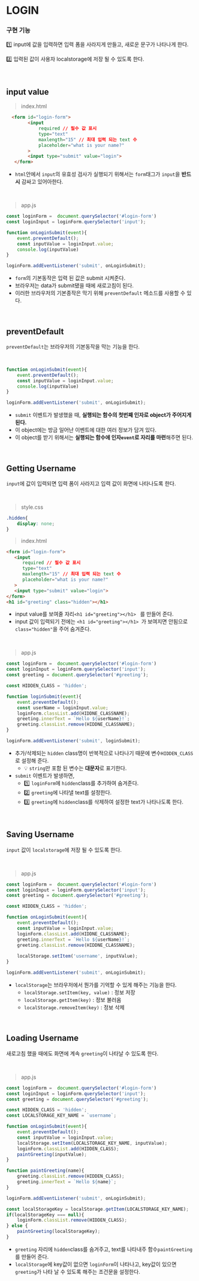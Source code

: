 # LOGIN 

### 구현 기능 
1️⃣ input에 값을 입력하면 입력 폼을 사라지게 만들고, 새로운 문구가 나타나게 한다.

2️⃣ 입력된 값이 사용자 localstorage에 저장 될 수 있도록 한다. 

<br>

## input value 

> index.html
```html
  <form id="login-form">
        <input
            required // 필수 값 표시 
            type="text"
            maxlength="15" // 최대 입력 되는 text 수
            placeholder="what is your name?"
        >
        <input type="submit" value="login">
   </form>

```
- ```html```안에서 ```input```의 유효성 검사가 실행되기 위해서는 ```form```태그가 ```input```을 **반드시** 감싸고 있어아한다.

<br>

> app.js
``` javascript
const loginForm =  document.querySelector('#login-form')
const loginInput = loginForm.querySelector('input');

function onLoginSubmit(event){
    event.preventDefault();
    const inputValue = loginInput.value;
    console.log(inputValue)
}

loginForm.addEventListener('submit', onLoginSubmit);

```
- ```form```의 기본동작은 입력 된 값은 submit 시켜준다.
- 브라우저는 data가 submit됐을 때에 새로고침이 된다. 
- 이러한 브라우저의 기본종작은 막기 위해 ```preventDefault``` 메소드를 사용할 수 있다.

<br>

## preventDefault
```preventDefault```는 브라우저의 기본동작을 막는 기능을 한다.

<br>

```javascript
function onLoginSubmit(event){
    event.preventDefault();
    const inputValue = loginInput.value;
    console.log(inputValue)
}

loginForm.addEventListener('submit', onLoginSubmit);

```
- ```submit``` 이벤트가 발생했을 때, **실행되는 함수의 첫번째 인자로 object가 주어지게 된다.**
- 이 object에는 방금 일어난 이벤트에 대한 여러 정보가 담겨 있다. 
- 이 object를 받기 위해서는 **실행되는 함수에 인자```event```로 자리를 마련**해주면 된다.

<br>

## Getting Username
```input```에 값이 입력되면 입력 폼이 사라지고 입력 값이 화면에 나타나도록 한다.

<br>

> style.css
```css
.hidden{
    display: none;
}
```

> index.html
```html
<form id="login-form">
   <input
      required // 필수 값 표시 
      type="text"
      maxlength="15" // 최대 입력 되는 text 수
      placeholder="what is your name?"
   >
   <input type="submit" value="login">
</form>
<h1 id="greeting" class="hidden"></h1>

```
- input value를 보여줄 자리```<h1 id="greeting"></h1> ``` 를 만들어 준다.
- input 값이 입력되기 전에는 ```<h1 id="greeting"></h1> ```가 보여지면 안됨으로 ```class="hidden"```을 주어 숨겨준다.
 
<br>


> app.js
```javascript
const loginForm =  document.querySelector('#login-form')
const loginInput = loginForm.querySelector('input');
const greeting = document.querySelector('#greeting');

const HIDDEN_CLASS = 'hidden'; 

function loginSubmit(event){
    event.preventDefault();
    const userName = loginInput.value;
    loginForm.classList.add(HIDDNE_CLASSNAME);
    greeting.innerText = `Hello ${userName}!`;
    greeting.classList.remove(HIDDNE_CLASSNAME);
}

loginForm.addEventListener('submit', loginSubmit);

```
- 추가/삭제되는 ```hidden``` class명이 반복적으로 나타나기 때문에 변수```HIDDEN_CLASS```로 설정해 준다. 
   - 💡 ```string```만 포함 된 변수는 **대문자**로 표기한다.
- ```submit``` 이벤트가 발생하면,
   - 1️⃣ ```loginForm```에 ```hidden```class를 추가하여 숨겨준다.
   - 2️⃣ ```greeting```에 나타낼 text를 설정한다.
   - 3️⃣ ```greeting```에  ```hidden```class를 삭제하여 설정한 text가 나타나도록 한다.



<br>

## Saving Username
```input``` 값이 ```localstorage```에 저장 될 수 있도록 한다.

<br>

> app.js
```javascript
const loginForm =  document.querySelector('#login-form')
const loginInput = loginForm.querySelector('input');
const greeting = document.querySelector('#greeting');

const HIDDEN_CLASS = 'hidden'; 

function onLoginSubmit(event){
    event.preventDefault();
    const inputValue = loginInput.value;
    loginForm.classList.add(HIDDNE_CLASSNAME);
    greeting.innerText = `Hello ${userName}!`;
    greeting.classList.remove(HIDDNE_CLASSNAME);
    
    localStorage.setItem('username', inputValue);
}

loginForm.addEventListener('submit', onLoginSubmit);

```
- ```localStorage```는 브라우저에서 뭔가를 기억할 수 있게 해주는 기능을 한다. 
   - ```localStorage.setItem(key, value)``` : 정보 저장
   - ```localStorage.getItem(key)``` : 정보 불러옴
   - ```localStorage.removeItem(key)``` : 정보 삭제


<br>

## Loading Username
새로고침 했을 때에도 화면에 계속 ```greeting```이 나타날 수 있도록 한다.

<br>

> app.js

```javascript
const loginForm =  document.querySelector('#login-form')
const loginInput = loginForm.querySelector('input');
const greeting = document.querySelector('#greeting');

const HIDDEN_CLASS = 'hidden';
const LOCALSTORAGE_KEY_NAME = `username`;

function onLoginSubmit(event){
    event.preventDefault();
    const inputValue = loginInput.value;
    localStorage.setItem(LOCALSTORAGE_KEY_NAME, inputValue);
    loginForm.classList.add(HIDDEN_CLASS);
    paintGreeting(inputValue);
}

function paintGreeting(name){
    greeting.classList.remove(HIDDEN_CLASS);
    greeting.innerText = `Hello ${name}`;
}

loginForm.addEventListener('submit', onLoginSubmit);

const localStorageKey = localStorage.getItem(LOCALSTORAGE_KEY_NAME);
if(localStorageKey === null){
    loginForm.classList.remove(HIDDEN_CLASS);
} else {
    paintGreeting(localStorageKey);
}


```
- ```greeting``` 자리에 ```hidden```class를 숨겨주고, text를 나타내주 함수```paintGreeting``` 를 만들어 준다.
- ```localStorage```에 key값이 없으면 ```loginForm```이 나타나고, key값이 있으면 ```greeting```가 나타 날 수 있도록 해주는 조건문을 설정한다.

 








